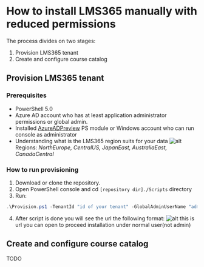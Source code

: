 # How to install LMS365 manually with reduced permissions #

The process divides on two stages:

1. Provision LMS365 tenant
2. Create and configure course catalog

## Provision LMS365 tenant ##

### Prerequisites ###

- PowerShell 5.0
- Azure AD account who has at least application administrator permissions or global admin.
- Installed [AzureADPreview](https://www.powershellgallery.com/packages/AzureADPreview/2.0.2.85) PS module or Windows account who can run console as administrator
- Understanding what is the LMS365 region suits for your data
![alt](https://i.imgur.com/VIKlWNW.png)
Regions: *NorthEurope, CentralUS, JapanEast, AustraliaEast, CanadaCentral*

### How to run provisioning ###

1. Download or clone the repository.
2. Open PowerShell console and cd `[repository dir]./Scripts` directory
3. Run:

```PowerShell
.\Provision.ps1 -TenantId "id of your tenant" -GlobalAdminUserName "admin@yourtenant.onmicrosoft.com" -Region "One from above regions"
```

4. After script is done you will see the url the following format:
![alt](https://i.imgur.com/D0xfhLo.png)
this is url you can open to proceed installation under normal user(not admin)

## Create and configure course catalog ##

TODO

